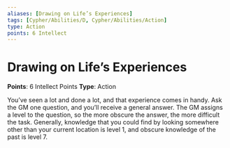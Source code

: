 ```yaml
---
aliases: [Drawing on Life’s Experiences]
tags: [Cypher/Abilities/D, Cypher/Abilities/Action]
type: Action
points: 6 Intellect
---
```


# Drawing on Life’s Experiences

**Points**: 6 Intellect Points
**Type**: Action

You’ve seen a lot and done a lot, and that experience comes in handy. Ask the GM one question, and you’ll receive a general answer. The GM assigns a level to the question, so the more obscure the answer, the more difficult the task. Generally, knowledge that you could find by looking somewhere other than your current location is level 1, and obscure knowledge of the past is level 7.
